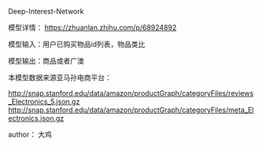 Deep-Interest-Network

模型详情： https://zhuanlan.zhihu.com/p/68924892

模型输入：用户已购买物品id列表，物品类比

模型输出：商品或者广澳

本模型数据来源亚马孙电商平台： 

http://snap.stanford.edu/data/amazon/productGraph/categoryFiles/reviews_Electronics_5.json.gz
http://snap.stanford.edu/data/amazon/productGraph/categoryFiles/meta_Electronics.json.gz

author： 大鸡